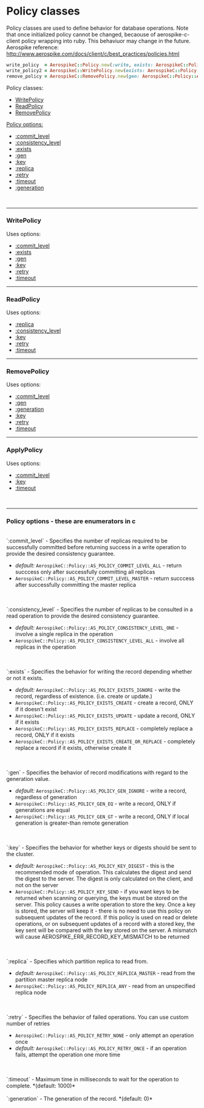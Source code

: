 # Policy classes

Policy classes are used to define behavior for database operations.
Note that once initialized policy cannot be changed, becaouse of aerospike-c-client policy wrapping into ruby. This behaviuor may change in the future.
Aerospike reference: http://www.aerospike.com/docs/client/c/best_practices/policies.html

```ruby
write_policy  = AerospikeC::Policy.new(:write, exists: AerospikeC::Policy::AS_POLICY_EXISTS_UPDATE)
write_policy2 = AerospikeC::WritePolicy.new(exists: AerospikeC::Policy::AS_POLICY_EXISTS_UPDATE)
remove_policy = AerospikeC::RemovePolicy.new(gen: AerospikeC::Policy::AS_POLICY_GEN_GT, generation: 2)
```

Policy classes:
- [WritePolicy](#write_policy)
- [ReadPolicy](#read_policy)
- [RemovePolicy](#remove_policy)

[Policy options:](#options)
- [:commit_level](#commit_level)
- [:consistency_level](#consistency_level)
- [:exists](#exists)
- [:gen](#gen)
- [:key](#key)
- [:replica](#replica)
- [:retry](#retry)
- [:timeout](#timeout)
- [:generation](#generation)

<!--===============================================================================-->
<br /><hr />
<!-- write_policy -->
<a name="write_policy"></a>

### WritePolicy

Uses options:
- [:commit_level](#commit_level)
- [:exists](#exists)
- [:gen](#gen)
- [:key](#key)
- [:retry](#retry)
- [:timeout](#timeout)

<!--===============================================================================-->
<hr />
<!-- read_policy -->
<a name="read_policy"></a>

### ReadPolicy

Uses options:
- [:replica](#replica)
- [:consistency_level](#consistency_level)
- [:key](#key)
- [:retry](#retry)
- [:timeout](#timeout)

<!--===============================================================================-->
<hr />
<!-- remove_policy -->
<a name="remove_policy"></a>

### RemovePolicy

Uses options:
- [:commit_level](#commit_level)
- [:gen](#gen)
- [:generation](#generation)
- [:key](#key)
- [:retry](#retry)
- [:timeout](#timeout)

<!--===============================================================================-->
<hr />
<!-- apply_policy -->
<a name="apply_policy"></a>

### ApplyPolicy

Uses options:
- [:commit_level](#commit_level)
- [:key](#key)
- [:timeout](#timeout)


<!--===============================================================================-->
<br /><hr />
<!-- options  AerospikeC::Policy:: -->
<a name="options"></a>

### Policy options - these are enumerators in c

<br />
<a name="commit_level"></a>
`:commit_level` - Specifies the number of replicas required to be successfully committed before returning success in a write operation to provide the desired consistency guarantee.

- *default:* `AerospikeC::Policy::AS_POLICY_COMMIT_LEVEL_ALL` - return succcess only after successfully committing all replicas
- `AerospikeC::Policy::AS_POLICY_COMMIT_LEVEL_MASTER` - return succcess after successfully committing the master replica

<br />
<br />
<a name="consistency_level"></a>
`:consistency_level` - Specifies the number of replicas to be consulted in a read operation to provide the desired consistency guarantee.

- *default:* `AerospikeC::Policy::AS_POLICY_CONSISTENCY_LEVEL_ONE` - involve a single replica in the operation
- `AerospikeC::Policy::AS_POLICY_CONSISTENCY_LEVEL_ALL` - involve all replicas in the operation

<br />
<br />
<a name="exists"></a>
`:exists` - Specifies the behavior for writing the record depending whether or not it exists.

- *default:* `AerospikeC::Policy::AS_POLICY_EXISTS_IGNORE` - write the record, regardless of existence. (i.e. create or update.)
- `AerospikeC::Policy::AS_POLICY_EXISTS_CREATE` - create a record, ONLY if it doesn't exist
- `AerospikeC::Policy::AS_POLICY_EXISTS_UPDATE` - update a record, ONLY if it exists
- `AerospikeC::Policy::AS_POLICY_EXISTS_REPLACE` - completely replace a record, ONLY if it exists
- `AerospikeC::Policy::AS_POLICY_EXISTS_CREATE_OR_REPLACE` - completely replace a record if it exists, otherwise create it

<br />
<br />
<a name="gen"></a>
`:gen` - Specifies the behavior of record modifications with regard to the generation value.

- *default:* `AerospikeC::Policy::AS_POLICY_GEN_IGNORE` - write a record, regardless of generation
- `AerospikeC::Policy::AS_POLICY_GEN_EQ` - write a record, ONLY if generations are equal
- `AerospikeC::Policy::AS_POLICY_GEN_GT` - write a record, ONLY if local generation is greater-than remote generation

<br />
<br />
<a name="key"></a>
`:key` - Specifies the behavior for whether keys or digests should be sent to the cluster.

- *default:* `AerospikeC::Policy::AS_POLICY_KEY_DIGEST` - this is the recommended mode of operation. This calculates the digest and send the digest to the server. The digest is only calculated on the client, and not on the server
- `AerospikeC::Policy::AS_POLICY_KEY_SEND` - if you want keys to be returned when scanning or querying, the keys must be stored on the server. This policy causes a write operation to store the key. Once a key is stored, the server will keep it - there is no need to use this policy on subsequent updates of the record. If this policy is used on read or delete operations, or on subsequent updates of a record with a stored key, the key sent will be compared with the key stored on the server. A mismatch will cause AEROSPIKE_ERR_RECORD_KEY_MISMATCH to be returned

<br />
<br />
<a name="replica"></a>
`:replica` - Specifies which partition replica to read from.

- *default:* `AerospikeC::Policy::AS_POLICY_REPLICA_MASTER` - read from the partition master replica node
- `AerospikeC::Policy::AS_POLICY_REPLICA_ANY` - read from an unspecified replica node

<br />
<br />
<a name="retry"></a>
`:retry` - Specifies the behavior of failed operations. You can use custom number of retries

- `AerospikeC::Policy::AS_POLICY_RETRY_NONE` - only attempt an operation once
- *default:* `AerospikeC::Policy::AS_POLICY_RETRY_ONCE` - if an operation fails, attempt the operation one more time

<br />
<br />
<a name="timeout"></a>
`:timeout` - Maximum time in milliseconds to wait for the operation to complete. *(default: 1000)*

<br />
<br />
<a name="generation"></a>
`:generation` - The generation of the record. *(default: 0)*